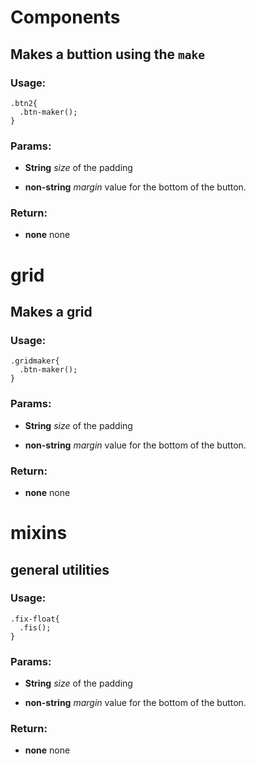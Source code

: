 

<!-- Start /~Amin~/_docs+libs/QUISIA/quisia/Gulp-version/dev/less/app.less -->

<!-- End /~Amin~/_docs+libs/QUISIA/quisia/Gulp-version/dev/less/app.less -->




<!-- Start /~Amin~/_docs+libs/QUISIA/quisia/Gulp-version/dev/less/components.less -->

# Components #

## Makes a buttion using the `make`

### Usage:
	.btn2{
	  .btn-maker();
	}

### Params: 

* **String** *size* of the padding

* **non-string** *margin* value for the bottom of the button.

### Return:

* **none** none

<!-- End /~Amin~/_docs+libs/QUISIA/quisia/Gulp-version/dev/less/components.less -->




<!-- Start /~Amin~/_docs+libs/QUISIA/quisia/Gulp-version/dev/less/grid.less -->

# grid #

## Makes a grid

### Usage:
	.gridmaker{
	  .btn-maker();
	}

### Params: 

* **String** *size* of the padding

* **non-string** *margin* value for the bottom of the button.

### Return:

* **none** none

<!-- End /~Amin~/_docs+libs/QUISIA/quisia/Gulp-version/dev/less/grid.less -->




<!-- Start /~Amin~/_docs+libs/QUISIA/quisia/Gulp-version/dev/less/mixins.less -->

# mixins #

## general utilities

### Usage:
	.fix-float{
	  .fis();
	}

### Params: 

* **String** *size* of the padding

* **non-string** *margin* value for the bottom of the button.

### Return:

* **none** none

<!-- End /~Amin~/_docs+libs/QUISIA/quisia/Gulp-version/dev/less/mixins.less -->

